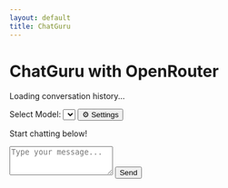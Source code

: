 ```yaml
---
layout: default
title: ChatGuru
---
```


<div class="chat-container">
  <h1>ChatGuru with OpenRouter</h1>
  
  <!-- Conversation History Section -->
  <div id="conversation-history" class="conversation-history">
    <p>Loading conversation history...</p>
  </div>
  
  <div class="model-selector">
    <label for="model-select">Select Model:</label>
    <select id="model-select">
      <!-- Models will be populated dynamically -->
    </select>
    <button id="settings-button">⚙️ Settings</button>
  </div>
  <div id="chat-window" class="chat-window">
    <p>Start chatting below!</p>
  </div>
  <div class="chat-input">
    <textarea id="chat-input" rows="3" placeholder="Type your message..."></textarea>
    <button onclick="sendMessage()">Send</button>
  </div>
</div>

<div id="settings-modal" class="modal" style="display: none;">
  <div class="modal-content">
    <h2>Settings</h2>
    <form id="settings-form">
      <label for="api-key">API Key:</label>
      <input type="password" id="api-key" name="api-key" required>
      <p style="color: red;">Note: Your API key is stored locally in your browser. Do not share it with others.</p>
      <label for="system-prompt">System Prompt:</label>
      <textarea id="system-prompt" name="system-prompt" rows="3"></textarea>
      <label for="temperature">Temperature (0-2):</label>
      <input type="number" id="temperature" name="temperature" min="0" max="2" step="0.1" value="1.0">
      <label for="top-p">Top P (0-1):</label>
      <input type="number" id="top-p" name="top-p" min="0" max="1" step="0.1" value="1.0">
      <label for="top-k">Top K (0+):</label>
      <input type="number" id="top-k" name="top-k" min="0" step="1" value="0">
      <label for="frequency-penalty">Frequency Penalty (-2 to 2):</label>
      <input type="number" id="frequency-penalty" name="frequency-penalty" min="-2" max="2" step="0.1" value="0.0">
      <label for="presence-penalty">Presence Penalty (-2 to 2):</label>
      <input type="number" id="presence-penalty" name="presence-penalty" min="-2" max="2" step="0.1" value="0.0">
      <label for="repetition-penalty">Repetition Penalty (0+):</label>
      <input type="number" id="repetition-penalty" name="repetition-penalty" min="0" step="0.1" value="1.0">
      <label for="min-p">Min P (0-1):</label>
      <input type="number" id="min-p" name="min-p" min="0" max="1" step="0.1" value="0.0">
      <label for="top-a">Top A (0+):</label>
      <input type="number" id="top-a" name="top-a" min="0" step="0.1" value="0.0">
      <label for="seed">Seed (optional):</label>
      <input type="number" id="seed" name="seed">
      <label for="max-tokens">Max Tokens (1+):</label>
      <input type="number" id="max-tokens" name="max-tokens" min="1" step="1" value="4096">
      <button type="submit">Save</button>
    </form>
  </div>
</div>

<script src="/ChatGuru/assets/js/chat/chat.js"></script>
